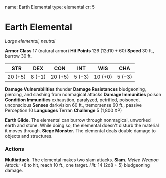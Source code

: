 name: Earth Elemental
type: elemental
cr: 5

# Earth Elemental
_Large elemental, neutral_

**Armor Class** 17 (natural armor)
**Hit Points** 126 (12d10 + 60)
**Speed** 30 ft., burrow 30 ft.

| STR     | DEX     | CON     | INT     | WIS     | CHA     |
|---------|---------|---------|---------|---------|---------|
| 20 (+5) | 8 (−1) | 20 (+5) | 5 (−3) | 10 (+0) | 5 (−3) |

**Damage Vulnerabilities** thunder
**Damage Resistances** bludgeoning, piercing, and slashing from nonmagical attacks
**Damage Immunities** poison
**Condition Immunities** exhaustion, paralyzed, petrified, poisoned, unconscious
**Senses** darkvision 60 ft., tremorsense 60 ft., passive Perception 10
**Languages** Terran
**Challenge** 5 (1,800 XP)

**Earth Glide.** The elemental can burrow through nonmagical, unworked earth and stone. While doing so, the elemental doesn't disturb the material it moves through.
**Siege Monster.** The elemental deals double damage to objects and structures.

### Actions
**Multiattack.** The elemental makes two slam attacks.
**Slam.** _Melee Weapon Attack:_ +8 to hit, reach 10 ft., one target. _Hit:_ 14 (2d8 + 5) bludgeoning damage.
